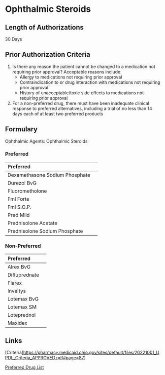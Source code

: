 # Ophthalmic Steroids

## Length of Authorizations

30 Days

## Prior Authorization Criteria

1.  Is there any reason the patient cannot be changed to a medication not requiring prior approval? Acceptable reasons include:
    -   Allergy to medications not requiring prior approval
    -   Contraindication to or drug interaction with medications not requiring prior approval
    -   History of unacceptable/toxic side effects to medications not requiring prior approval
2.  For a non-preferred drug, there must have been inadequate clinical response to preferred alternatives, including a trial of no less than 14 days each of at least two preferred products

## Formulary

Ophthalmic Agents: Ophthalmic Steroids

### Preferred

| Preferred                      |      |
| :----------------------------- | ---: |
| Dexamethasone Sodium Phosphate |      |
| Durezol BvG                    |      |
| Fluorometholone                |      |
| Fml Forte                      |      |
| Fml S.O.P.                     |      |
| Pred Mild                      |      |
| Prednisolone Acetate           |      |
| Prednisolone Sodium Phosphate  |      |

### Non-Preferred

| Preferred     |      |
| :------------ | ---: |
| Alrex BvG     |      |
| Difluprednate |      |
| Flarex        |      |
| Inveltys      |      |
| Lotemax BvG   |      |
| Lotemax SM    |      |
| Loteprednol   |      |
| Maxidex       |      |

## Links

[Criteria]https://pharmacy.medicaid.ohio.gov/sites/default/files/20221001_UPDL_Criteria_APPROVED.pdf#page=87)

[Preferred Drug List](https://pharmacy.medicaid.ohio.gov/sites/default/files/20221001_UPDL_APPROVED_.pdf#page=29)
